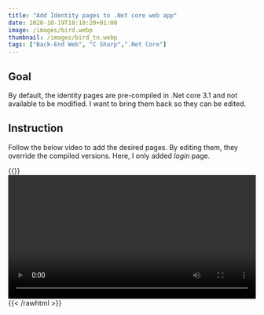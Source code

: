```yaml
---
title: "Add Identity pages to .Net core web app"
date: 2020-10-19T18:10:20+01:00
image: /images/bird.webp
thumbnail: /images/bird_tn.webp
tags: ["Back-End Web", "C Sharp",".Net Core"]
---
```


## Goal

By default, the identity pages are pre-compiled in .Net core 3.1 and not available to be modified. I want to bring them back so they can be edited.

## Instruction

Follow the below video to add the desired pages. By editing them, they override the compiled versions. Here, I only added *login* page.

{{<rawhtml>}}
<video width=100% controls>
  <source src="/videos/bring_back_identity_pages.webm" type="video/webm">
Your browser does not support the video tag.
</video>
{{< /rawhtml >}}

